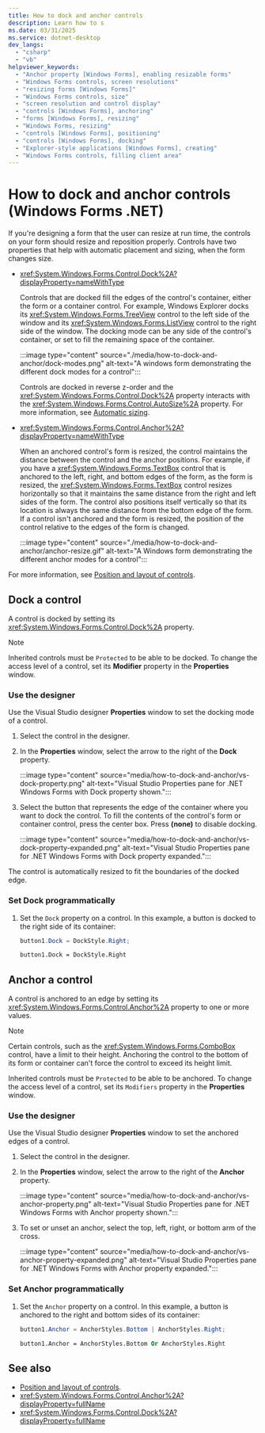 ```yaml
---
title: How to dock and anchor controls
description: Learn how to s
ms.date: 03/31/2025
ms.service: dotnet-desktop
dev_langs:
  - "csharp"
  - "vb"
helpviewer_keywords:
  - "Anchor property [Windows Forms], enabling resizable forms"
  - "Windows Forms controls, screen resolutions"
  - "resizing forms [Windows Forms]"
  - "Windows Forms controls, size"
  - "screen resolution and control display"
  - "controls [Windows Forms], anchoring"
  - "forms [Windows Forms], resizing"
  - "Windows Forms, resizing"
  - "controls [Windows Forms], positioning"
  - "controls [Windows Forms], docking"
  - "Explorer-style applications [Windows Forms], creating"
  - "Windows Forms controls, filling client area"
---
```

# How to dock and anchor controls (Windows Forms .NET)

If you're designing a form that the user can resize at run time, the controls on your form should resize and reposition properly. Controls have two properties that help with automatic placement and sizing, when the form changes size.

- <xref:System.Windows.Forms.Control.Dock%2A?displayProperty=nameWithType>

  Controls that are docked fill the edges of the control's container, either the form or a container control. For example, Windows Explorer docks its <xref:System.Windows.Forms.TreeView> control to the left side of the window and its <xref:System.Windows.Forms.ListView> control to the right side of the window. The docking mode can be any side of the control's container, or set to fill the remaining space of the container.

  :::image type="content" source="./media/how-to-dock-and-anchor/dock-modes.png" alt-text="A windows form demonstrating the different dock modes for a control":::

  Controls are docked in reverse z-order and the <xref:System.Windows.Forms.Control.Dock%2A> property interacts with the <xref:System.Windows.Forms.Control.AutoSize%2A> property. For more information, see [Automatic sizing](layout.md#automatic-sizing).

- <xref:System.Windows.Forms.Control.Anchor%2A?displayProperty=nameWithType>

  When an anchored control's form is resized, the control maintains the distance between the control and the anchor positions. For example, if you have a <xref:System.Windows.Forms.TextBox> control that is anchored to the left, right, and bottom edges of the form, as the form is resized, the <xref:System.Windows.Forms.TextBox> control resizes horizontally so that it maintains the same distance from the right and left sides of the form. The control also positions itself vertically so that its location is always the same distance from the bottom edge of the form. If a control isn't anchored and the form is resized, the position of the control relative to the edges of the form is changed.

  :::image type="content" source="./media/how-to-dock-and-anchor/anchor-resize.gif" alt-text="A Windows form demonstrating the different anchor modes for a control":::

For more information, see [Position and layout of controls](layout.md).

## Dock a control

A control is docked by setting its <xref:System.Windows.Forms.Control.Dock%2A> property.

> [!NOTE]
> Inherited controls must be `Protected` to be able to be docked. To change the access level of a control, set its **Modifier** property in the **Properties** window.

### Use the designer

Use the Visual Studio designer **Properties** window to set the docking mode of a control.

01. Select the control in the designer.

01. In the **Properties** window, select the arrow to the right of the **Dock** property.

    :::image type="content" source="media/how-to-dock-and-anchor/vs-dock-property.png" alt-text="Visual Studio Properties pane for .NET Windows Forms with Dock property shown.":::

01. Select the button that represents the edge of the container where you want to dock the control. To fill the contents of the control's form or container control, press the center box. Press **(none)** to disable docking.

    :::image type="content" source="media/how-to-dock-and-anchor/vs-dock-property-expanded.png" alt-text="Visual Studio Properties pane for .NET Windows Forms with Dock property expanded.":::

   The control is automatically resized to fit the boundaries of the docked edge.

### Set Dock programmatically

01. Set the `Dock` property on a control. In this example, a button is docked to the right side of its container:

    ```csharp
    button1.Dock = DockStyle.Right;
    ```

    ```vb
    button1.Dock = DockStyle.Right
    ```

## Anchor a control

A control is anchored to an edge by setting its <xref:System.Windows.Forms.Control.Anchor%2A> property to one or more values.

> [!NOTE]
> Certain controls, such as the <xref:System.Windows.Forms.ComboBox> control, have a limit to their height. Anchoring the control to the bottom of its form or container can't force the control to exceed its height limit.
>
> Inherited controls must be `Protected` to be able to be anchored. To change the access level of a control, set its `Modifiers` property in the **Properties** window.

### Use the designer

Use the Visual Studio designer **Properties** window to set the anchored edges of a control.

01. Select the control in the designer.

01. In the **Properties** window, select the arrow to the right of the **Anchor** property.

    :::image type="content" source="media/how-to-dock-and-anchor/vs-anchor-property.png" alt-text="Visual Studio Properties pane for .NET Windows Forms with Anchor property shown.":::

01. To set or unset an anchor, select the top, left, right, or bottom arm of the cross.

    :::image type="content" source="media/how-to-dock-and-anchor/vs-anchor-property-expanded.png" alt-text="Visual Studio Properties pane for .NET Windows Forms with Anchor property expanded.":::

### Set Anchor programmatically

01. Set the `Anchor` property on a control. In this example, a button is anchored to the right and bottom sides of its container:

    ```csharp
    button1.Anchor = AnchorStyles.Bottom | AnchorStyles.Right;
    ```

    ```vb
    button1.Anchor = AnchorStyles.Bottom Or AnchorStyles.Right
    ```

## See also

- [Position and layout of controls](layout.md).
- <xref:System.Windows.Forms.Control.Anchor%2A?displayProperty=fullName>
- <xref:System.Windows.Forms.Control.Dock%2A?displayProperty=fullName>
